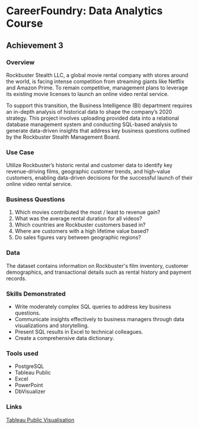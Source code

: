 # CareerFoundry: Data Analytics Course
## Achievement 3

### Overview
Rockbuster Stealth LLC, a global movie rental company with stores around the world, is facing intense competition from streaming giants like Netflix and Amazon Prime. To remain competitive, management plans to leverage its existing movie licenses to launch an online video rental service.

To support this transition, the Business Intelligence (BI) department requires an in-depth analysis of historical data to shape the company’s 2020 strategy. This project involves uploading provided data into a relational database management system and conducting SQL-based analysis to generate data-driven insights that address key business questions outlined by the Rockbuster Stealth Management Board.

### Use Case
Utilize Rockbuster’s historic rental and customer data to identify key revenue-driving films, geographic customer trends, and high-value customers, enabling data-driven decisions for the successful launch of their online video rental service.

### Business Questions 
1. Which movies contributed the most / least to revenue gain?
2. What was the average rental duration for all videos?
3. Which countries are Rockbuster customers based in?
4. Where are customers with a high lifetime value based?
5. Do sales figures vary between geographic regions?

### Data
The dataset contains information on Rockbuster's film inventory, customer demographics, and transactional details such as rental history and payment records.

### Skills Demonstrated
- Write moderately complex SQL queries to address key business questions.
- Communicate insights effectively to business managers through data visualizations and storytelling.
- Present SQL results in Excel to technical colleagues.
- Create a comprehensive data dictionary.

### Tools used
- PostgreSQL
- Tableau Public
- Excel
- PowerPoint
- DbVisualizer

### Links
[Tableau Public Visualisation](https://public.tableau.com/shared/KMBBM2GM3?:display_count=n&:origin=viz_share_link)
